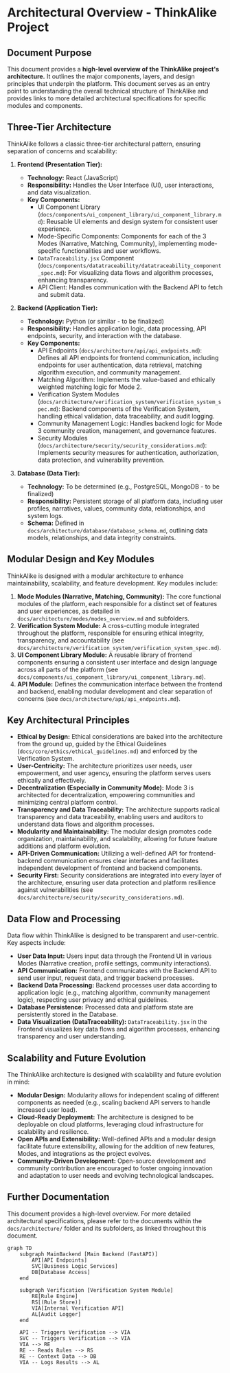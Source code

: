 # Architectural Overview - ThinkAlike Project

## Document Purpose

This document provides a **high-level overview of the ThinkAlike project's architecture.** It outlines the major components, layers, and design principles that underpin the platform. This document serves as an entry point to understanding the overall technical structure of ThinkAlike and provides links to more detailed architectural specifications for specific modules and components.

## Three-Tier Architecture

ThinkAlike follows a classic three-tier architectural pattern, ensuring separation of concerns and scalability:

1. **Frontend (Presentation Tier):**
    * **Technology:** React (JavaScript)
    * **Responsibility:** Handles the User Interface (UI), user interactions, and data visualization.
    * **Key Components:**
        * UI Component Library (`docs/components/ui_component_library/ui_component_library.md`): Reusable UI elements and design system for consistent user experience.
        * Mode-Specific Components: Components for each of the 3 Modes (Narrative, Matching, Community), implementing mode-specific functionalities and user workflows.
        * `DataTraceability.jsx` Component (`docs/components/datatraceability/datatraceability_component_spec.md`): For visualizing data flows and algorithm processes, enhancing transparency.
        * API Client: Handles communication with the Backend API to fetch and submit data.

2. **Backend (Application Tier):**
    * **Technology:** Python (or similar - to be finalized)
    * **Responsibility:** Handles application logic, data processing, API endpoints, security, and interaction with the database.
    * **Key Components:**
        * API Endpoints (`docs/architecture/api/api_endpoints.md`): Defines all API endpoints for frontend communication, including endpoints for user authentication, data retrieval, matching algorithm execution, and community management.
        * Matching Algorithm: Implements the value-based and ethically weighted matching logic for Mode 2.
        * Verification System Modules (`docs/architecture/verification_system/verification_system_spec.md`): Backend components of the Verification System, handling ethical validation, data traceability, and audit logging.
        * Community Management Logic: Handles backend logic for Mode 3 community creation, management, and governance features.
        * Security Modules (`docs/architecture/security/security_considerations.md`): Implements security measures for authentication, authorization, data protection, and vulnerability prevention.

3. **Database (Data Tier):**
    * **Technology:** To be determined (e.g., PostgreSQL, MongoDB - to be finalized)
    * **Responsibility:** Persistent storage of all platform data, including user profiles, narratives, values, community data, relationships, and system logs.
    * **Schema:** Defined in `docs/architecture/database/database_schema.md`, outlining data models, relationships, and data integrity constraints.

## Modular Design and Key Modules

ThinkAlike is designed with a modular architecture to enhance maintainability, scalability, and feature development. Key modules include:

1. **Mode Modules (Narrative, Matching, Community):** The core functional modules of the platform, each responsible for a distinct set of features and user experiences, as detailed in `docs/architecture/modes/modes_overview.md` and subfolders.
2. **Verification System Module:** A cross-cutting module integrated throughout the platform, responsible for ensuring ethical integrity, transparency, and accountability (see `docs/architecture/verification_system/verification_system_spec.md`).
3. **UI Component Library Module:** A reusable library of frontend components ensuring a consistent user interface and design language across all parts of the platform (see `docs/components/ui_component_library/ui_component_library.md`).
4. **API Module:** Defines the communication interface between the frontend and backend, enabling modular development and clear separation of concerns (see `docs/architecture/api/api_endpoints.md`).

## Key Architectural Principles

* **Ethical by Design:** Ethical considerations are baked into the architecture from the ground up, guided by the Ethical Guidelines (`docs/core/ethics/ethical_guidelines.md`) and enforced by the Verification System.
* **User-Centricity:** The architecture prioritizes user needs, user empowerment, and user agency, ensuring the platform serves users ethically and effectively.
* **Decentralization (Especially in Community Mode):** Mode 3 is architected for decentralization, empowering communities and minimizing central platform control.
* **Transparency and Data Traceability:** The architecture supports radical transparency and data traceability, enabling users and auditors to understand data flows and algorithm processes.
* **Modularity and Maintainability:** The modular design promotes code organization, maintainability, and scalability, allowing for future feature additions and platform evolution.
* **API-Driven Communication:** Utilizing a well-defined API for frontend-backend communication ensures clear interfaces and facilitates independent development of frontend and backend components.
* **Security First:** Security considerations are integrated into every layer of the architecture, ensuring user data protection and platform resilience against vulnerabilities (see `docs/architecture/security/security_considerations.md`).

## Data Flow and Processing

Data flow within ThinkAlike is designed to be transparent and user-centric. Key aspects include:

* **User Data Input:** Users input data through the Frontend UI in various Modes (Narrative creation, profile settings, community interactions).
* **API Communication:** Frontend communicates with the Backend API to send user input, request data, and trigger backend processes.
* **Backend Data Processing:** Backend processes user data according to application logic (e.g., matching algorithm, community management logic), respecting user privacy and ethical guidelines.
* **Database Persistence:** Processed data and platform state are persistently stored in the Database.
* **Data Visualization (DataTraceability):** `DataTraceability.jsx` in the Frontend visualizes key data flows and algorithm processes, enhancing transparency and user understanding.

## Scalability and Future Evolution

The ThinkAlike architecture is designed with scalability and future evolution in mind:

* **Modular Design:** Modularity allows for independent scaling of different components as needed (e.g., scaling backend API servers to handle increased user load).
* **Cloud-Ready Deployment:** The architecture is designed to be deployable on cloud platforms, leveraging cloud infrastructure for scalability and resilience.
* **Open APIs and Extensibility:** Well-defined APIs and a modular design facilitate future extensibility, allowing for the addition of new features, Modes, and integrations as the project evolves.
* **Community-Driven Development:** Open-source development and community contribution are encouraged to foster ongoing innovation and adaptation to user needs and evolving technological landscapes.

## Further Documentation

This document provides a high-level overview. For more detailed architectural specifications, please refer to the documents within the `docs/architecture/` folder and its subfolders, as linked throughout this document.

```mermaid
graph TD
    subgraph MainBackend [Main Backend (FastAPI)]
        API[API Endpoints]
        SVC[Business Logic Services]
        DB[Database Access]
    end

    subgraph Verification [Verification System Module]
        RE[Rule Engine]
        RS[(Rule Store)]
        VIA[Internal Verification API]
        AL[Audit Logger]
    end

    API -- Triggers Verification --> VIA
    SVC -- Triggers Verification --> VIA
    VIA --> RE
    RE -- Reads Rules --> RS
    RE -- Context Data --> DB
    VIA -- Logs Results --> AL
```
